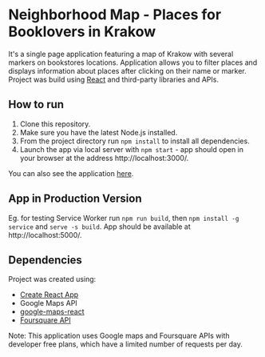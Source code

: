 # Neighborhood Map - Places for Booklovers in Krakow

It's a single page application featuring a map of Krakow with several markers on bookstores locations. Application allows you to filter places and displays information about places after clicking on their name or marker.
Project was build using [React](https://reactjs.org/) and third-party libraries and APIs.


## How to run

1. Clone this repository.
2. Make sure you have the latest Node.js installed.
3. From the project directory run `npm install` to install all dependencies.
4. Launch the app via local server with `npm start` - app should open in your browser at the address http://localhost:3000/.

You can also see the application [here](https://krk-book-map.herokuapp.com/).


## App in Production Version

Eg. for testing Service Worker run `npm run build`, then `npm install -g service` and `serve -s build`. App should be available at http://localhost:5000/.


## Dependencies

Project was created using:
* [Create React App](https://github.com/facebookincubator/create-react-app)
* Google Maps API
* [google-maps-react](https://github.com/fullstackreact/google-maps-react)
* [Foursquare API](https://developer.foursquare.com/)

Note: This application uses Google maps and Foursquare APIs with developer free plans, which have a limited number of requests per day.
